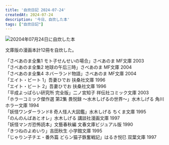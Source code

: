 ```yaml
---
title: '自炊日記 2024-07-24'
createdAt: 2024-07-24
description: '今日、自炊した本'
tags: ["自炊日記"]
---
```


![20204年07月24日に自炊した本](https://i.gyazo.com/59302f2e91f4f07fb4e99d491a9c78b3.png)

文庫版の漫画本計12冊を自炊した。

「さべあのま全集1 モト子せんせいの場合」さべあのま MF文庫 2003  
「さべあのま全集2 地球の午后三時」さべあのま MF文庫 2004  
「さべあのま全集4 ネバーランド物語」さべあのま MF文庫 2004  
「エイト・ビート 1」吾妻ひでお 扶桑社文庫 1996  
「エイト・ビート 2」吾妻ひでお 扶桑社文庫 1996  
「平成よっぱらい研究所 完全版」二ノ宮知子 祥伝社コミック文庫 2003  
「ホラーコミック傑作選 第2集 畏悦録 〜水木しげるの世界〜」水木しげる 角川ホラー文庫 1994  
「妖怪ワンダーランド8 奇人怪人大図鑑」水木しげる ちくま文庫 1995  
「のんのんばあとオレ」水木しげる 講談社漫画文庫 1997  
「妖怪マンガ恐怖読本」文藝春秋編 文春文庫ビジュアル版 1990  
「きつねのよめいり」吉田秋生 小学館文庫 1995  
「じゃりン子チエ・番外篇 どらン猫子鉄奮戦記」はるき悦巳 双葉文庫 1997  